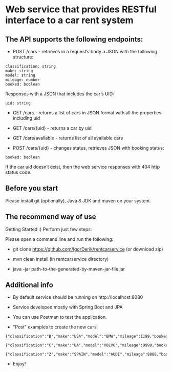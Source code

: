 # Web service that provides RESTful interface to a car rent system

## The API supports the following endpoints:

* POST /cars - retrieves in a request’s body a JSON with the following structure:
```
classification: string
make: string
model: string
mileage: number
booked: boolean
```
Responses with a JSON that includes the car’s UID:
```
uid: string
```

* GET /cars - returns a list of cars in JSON format with all the properties including uid

* GET /cars/{uid} - returns a car by uid

* GET /cars/available - returns list of all available cars

* POST /cars/{uid} - changes status, retrieves JSON with booking status:
```
booked: boolean
```

If the car uid doesn’t exist, then the web service responses with 404 http status code.

## Before you start

Please install git (optionally), Java 8 JDK and maven on your system.

## The recommend way of use

Getting Started :)
Perform just few steps:

Please open a command line and run the following:

* git clone https://github.com/IgorDerik/rentcarservice (or download zip)

* mvn clean install (in rentcarservice directory)

* java -jar path-to-the-generated-by-maven-jar-file.jar

## Additional info

* By default service should be running on http://localhost:8080

* Service developed mostly with Spring Boot and JPA

* You can use Postman to test the application.

* "Post" examples to create the new cars:
```
{"classification":"B","make":"USA","model":"BMW","mileage":1199,"booked":true}
```
```
{"classification":"C","make":"UA","model":"VOLVO","mileage":9999,"booked":false}
```
```
{"classification":"Z","make":"SPAIN","model":"AUDI","mileage":8888,"booked":false}
```

* Enjoy!